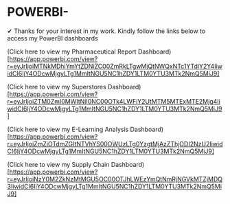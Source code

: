 # POWERBI-
✔ Thanks for your interest in my work. Kindly follow the links below to access my PowerBI dashboards

(Click here to view my Pharmaceutical Report Dashboard)[https://app.powerbi.com/view?r=eyJrIjoiMTNkMDhiYmYtZDNiZC00ZmRkLTgwMjQtNWQxNTc1YTdlY2Y4IiwidCI6IjY4ODcwMjgyLTg1MmItNGU5NC1hZDY1LTM0YTU3MTk2NmQ5MiJ9]

(Click here to view my Superstores Dashboard)[https://app.powerbi.com/view?r=eyJrIjoiZTM0ZmI0MWItNjI0NC00OTk4LWFiY2UtMTM5MTExMTE2Mjg4IiwidCI6IjY4ODcwMjgyLTg1MmItNGU5NC1hZDY1LTM0YTU3MTk2NmQ5MiJ9]

(Click here to view my E-Learning Analysis Dashboard)[https://app.powerbi.com/view?r=eyJrIjoiZmZiOTdmZGItNTVhYS00OWUzLTg0YzgtMjAzZThjODI2NzU2IiwidCI6IjY4ODcwMjgyLTg1MmItNGU5NC1hZDY1LTM0YTU3MTk2NmQ5MiJ9]

(Click here to view my Supply Chain Dashboard)[https://app.powerbi.com/view?r=eyJrIjoiNzY0M2ZkNzMtMGU5OC00OTJhLWEzYmQtNmRjNGVkMTZjMDQ3IiwidCI6IjY4ODcwMjgyLTg1MmItNGU5NC1hZDY1LTM0YTU3MTk2NmQ5MiJ9]

